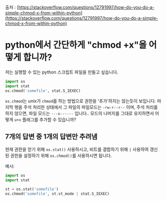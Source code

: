 출처 : [https://stackoverflow.com/questions/12791997/how-do-you-do-a-simple-chmod-x-from-within-python](https://stackoverflow.com/questions/12791997/how-do-you-do-a-simple-chmod-x-from-within-python)

# python에서 간단하게 "chmod +x"을 어떻게 합니까?

저는 실행할 수 있는 python 스크립트 파일을 만들고 싶습니다.

```python
import os
import stat
os.chmod('somefile', stat.S_IEXEC)
```

`os.chmod`는 unix가 `chmod`를 하는 방법으로 권한을 '추가'하지는 않는듯이 보입니다. 마지막 행을 주석 처리한 상태에서 그 파일의 파일모드는 `-rw-r--r--` 이며, 주석 처리를 하지 않으면, 파일 모드는 `---x------` 입니다.. 모드의 나머지를 그대로 유지하면서 어떻게 `u+x` 플래그를 추가할 수 있습니까?

## 7개의 답변 중 1개의 답변만 추려냄

현재 권한을 얻기 위해 `os.stat()` 사용하시고, 비트를 결합하기 위해 `|` 사용하여 갱신된 권한을 설정하기 위해 `os.chmod()`를 사용하시면 됩니다.

예시:

```python
import os
import stat

st = os.stat('somefile')
os.chmod('somefile', st.st_mode | stat.S_IEXEC)
```
